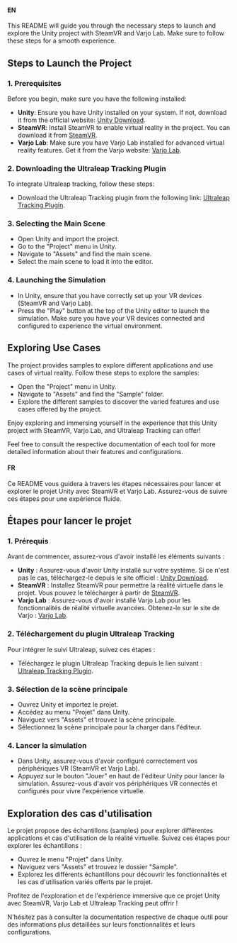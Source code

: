 #### EN
This README will guide you through the necessary steps to launch and explore the Unity project with SteamVR and Varjo Lab. Make sure to follow these steps for a smooth experience.

## Steps to Launch the Project

### 1. Prerequisites

Before you begin, make sure you have the following installed:

- **Unity**: Ensure you have Unity installed on your system. If not, download it from the official website: [Unity Download](https://unity.com/download).
- **SteamVR**: Install SteamVR to enable virtual reality in the project. You can download it from [SteamVR](https://store.steampowered.com/app/250820/SteamVR/).
- **Varjo Lab**: Make sure you have Varjo Lab installed for advanced virtual reality features. Get it from the Varjo website: [Varjo Lab](https://developer.varjo.com/downloads/varjo-base).

### 2. Downloading the Ultraleap Tracking Plugin

To integrate Ultraleap tracking, follow these steps:

- Download the Ultraleap Tracking plugin from the following link: [Ultraleap Tracking Plugin](https://github.com/ultraleap/UnityPlugin/releases/).

### 3. Selecting the Main Scene

- Open Unity and import the project.
- Go to the "Project" menu in Unity.
- Navigate to "Assets" and find the main scene.
- Select the main scene to load it into the editor.

### 4. Launching the Simulation

- In Unity, ensure that you have correctly set up your VR devices (SteamVR and Varjo Lab).
- Press the "Play" button at the top of the Unity editor to launch the simulation. Make sure you have your VR devices connected and configured to experience the virtual environment.

## Exploring Use Cases

The project provides samples to explore different applications and use cases of virtual reality. Follow these steps to explore the samples:

- Open the "Project" menu in Unity.
- Navigate to "Assets" and find the "Sample" folder.
- Explore the different samples to discover the varied features and use cases offered by the project.

Enjoy exploring and immersing yourself in the experience that this Unity project with SteamVR, Varjo Lab, and Ultraleap Tracking can offer!

Feel free to consult the respective documentation of each tool for more detailed information about their features and configurations.


#### FR
Ce README vous guidera à travers les étapes nécessaires pour lancer et explorer le projet Unity avec SteamVR et Varjo Lab. Assurez-vous de suivre ces étapes pour une expérience fluide.

## Étapes pour lancer le projet

### 1. Prérequis

Avant de commencer, assurez-vous d'avoir installé les éléments suivants :

- **Unity** : Assurez-vous d'avoir Unity installé sur votre système. Si ce n'est pas le cas, téléchargez-le depuis le site officiel : [Unity Download](https://unity.com/download).
- **SteamVR** : Installez SteamVR pour permettre la réalité virtuelle dans le projet. Vous pouvez le télécharger à partir de [SteamVR](https://store.steampowered.com/app/250820/SteamVR/).
- **Varjo Lab** : Assurez-vous d'avoir installé Varjo Lab pour les fonctionnalités de réalité virtuelle avancées. Obtenez-le sur le site de Varjo : [Varjo Lab](https://developer.varjo.com/downloads/varjo-base).

### 2. Téléchargement du plugin Ultraleap Tracking

Pour intégrer le suivi Ultraleap, suivez ces étapes :

- Téléchargez le plugin Ultraleap Tracking depuis le lien suivant : [Ultraleap Tracking Plugin](https://github.com/ultraleap/UnityPlugin/releases/).

### 3. Sélection de la scène principale

- Ouvrez Unity et importez le projet.
- Accédez au menu "Projet" dans Unity.
- Naviguez vers "Assets" et trouvez la scène principale.
- Sélectionnez la scène principale pour la charger dans l'éditeur.

### 4. Lancer la simulation

- Dans Unity, assurez-vous d'avoir configuré correctement vos périphériques VR (SteamVR et Varjo Lab).
- Appuyez sur le bouton "Jouer" en haut de l'éditeur Unity pour lancer la simulation. Assurez-vous d'avoir vos périphériques VR connectés et configurés pour vivre l'expérience virtuelle.

## Exploration des cas d'utilisation

Le projet propose des échantillons (samples) pour explorer différentes applications et cas d'utilisation de la réalité virtuelle. Suivez ces étapes pour explorer les échantillons :

- Ouvrez le menu "Projet" dans Unity.
- Naviguez vers "Assets" et trouvez le dossier "Sample".
- Explorez les différents échantillons pour découvrir les fonctionnalités et les cas d'utilisation variés offerts par le projet.

Profitez de l'exploration et de l'expérience immersive que ce projet Unity avec SteamVR, Varjo Lab et Ultraleap Tracking peut offrir !

N'hésitez pas à consulter la documentation respective de chaque outil pour des informations plus détaillées sur leurs fonctionnalités et leurs configurations.
